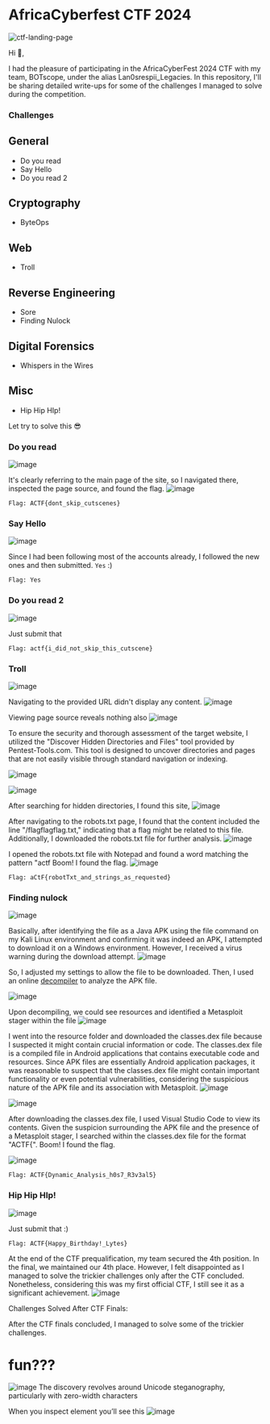 # AfricaCyberfest CTF 2024 

![ctf-landing-page](images/ctf_landing_page.png)

Hi 👋,

I had the pleasure of participating in the AfricaCyberFest 2024 CTF with my team, BOTscope, under the alias Lan0srespii_Legacies. In this repository, I'll be sharing detailed write-ups for some of the challenges I managed to solve during the competition.

<h3>Challenges</h3>

## General
- Do you read
- Say Hello
- Do you read 2
  
## Cryptography
- ByteOps

## Web
- Troll

## Reverse Engineering
- Sore
- Finding Nulock

## Digital Forensics
-  Whispers in the Wires
  
## Misc
-  Hip Hip HIp!


Let try to solve this 😎


### Do you read
![image](https://github.com/h4ckyou/h4ckyou.github.io/assets/127159644/7959b41a-de7b-4146-9201-ee1f00422abe)

It's clearly referring to the main page of the site, so I navigated there, inspected the page source, and found the flag.
![image](images/do_you_read.png)

```
Flag: ACTF{dont_skip_cutscenes}
```

### Say Hello
![image](https://github.com/h4ckyou/h4ckyou.github.io/assets/127159644/be74af8b-ed43-46af-a222-6c28f729d021)

Since I had been following most of the accounts already, I followed the new ones and then submitted. `Yes` :)

```
Flag: Yes
```

### Do you read 2
![image](https://github.com/h4ckyou/h4ckyou.github.io/assets/127159644/191d940a-9684-4c31-bdbb-f9d80926837b)

Just submit that 

```
Flag: actf{i_did_not_skip_this_cutscene}
```


### Troll
![image](https://github.com/h4ckyou/h4ckyou.github.io/assets/127159644/813b37d2-c052-41b1-9409-a985da23ed3d)

Navigating to the provided URL didn't display any content.
![image](images/trolls.png)

Viewing page source reveals nothing also
![image](images/trolls_viewsource.png)


To ensure the security and thorough assessment of the target website, I utilized the "Discover Hidden Directories and Files" tool provided by Pentest-Tools.com. This tool is designed to uncover directories and pages that are not easily visible through standard navigation or indexing.

![image](images/trolls2.png)

![image](images/trolls3.png)

After searching for hidden directories, I found this site, 
![image](images/trolls4.png)

After navigating to the robots.txt page, I found that the content included the line "/flagflagflag.txt," indicating that a flag might be related to this file. Additionally, I downloaded the robots.txt file for further analysis.
![image](images/trolls5.png)

I opened the robots.txt file with Notepad and found a word matching the pattern "actf
Boom! I found the flag. 
![image](images/trolls6.png)

```
Flag: aCtF{robotTxt_and_strings_as_requested}
```


### Finding nulock 
![image](https://github.com/h4ckyou/h4ckyou.github.io/assets/127159644/6d7d2808-87fc-427a-adf1-14d8a71ddec2)

Basically, after identifying the file as a Java APK using the file command on my Kali Linux environment and confirming it was indeed an APK, I attempted to download it on a Windows environment. However, I received a virus warning during the download attempt.
![image](images/newchallapk.png)

So, I adjusted my settings to allow the file to be downloaded. Then, I used an online [decompiler](https://www.decompiler.com/) to analyze the APK file.

![image](images/decomp.png)

Upon decompiling, we could see resources and identified a Metasploit stager within the file
![image](images/decomp2.png)

I went into the resource folder and downloaded the classes.dex file because I suspected it might contain crucial information or code. The classes.dex file is a compiled file in Android applications that contains executable code and resources. Since APK files are essentially Android application packages, it was reasonable to suspect that the classes.dex file might contain important functionality or even potential vulnerabilities, considering the suspicious nature of the APK file and its association with Metasploit.
![image](images/decomp3.png)

![image](images/decomp4.png)


After downloading the classes.dex file, I used Visual Studio Code to view its contents. Given the suspicion surrounding the APK file and the presence of a Metasploit stager, I searched within the classes.dex file for the format "ACTF{". Boom! I found the flag.

![image](images/decomp5vsc.png)

```
Flag: ACTF{Dynamic_Analysis_h0s7_R3v3al5}
```

### Hip Hip HIp!
![image](https://github.com/h4ckyou/h4ckyou.github.io/assets/127159644/0e5c10bb-5696-4341-85f8-c2ff7aff617c)

Just submit that :)

```
Flag: ACTF{Happy_Birthday!_Lytes}
```

At the end of the CTF prequalification, my team secured the 4th position. In the final, we maintained our 4th place. However, I felt disappointed as I managed to solve the trickier challenges only after the CTF concluded. Nonetheless, considering this was my first official CTF, I still see it as a significant achievement.
![image](https://github.com/h4ckyou/h4ckyou.github.io/assets/127159644/d27fbef6-1018-4298-a4b0-9a8fd5da877a)

Challenges Solved After CTF Finals:

After the CTF finals concluded, I managed to solve some of the trickier challenges.

# fun???
![image](images/fun.png)
The discovery revolves around Unicode steganography, particularly with zero-width characters

When you inspect element you’ll see this
![image](images/zerowidth.png)



















